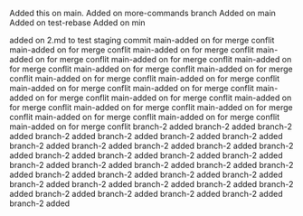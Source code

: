 Added this on main.
Added on more-commands branch
Added on main
Added on test-rebase
Added on min

added on 2.md to test staging commit
main-added on for merge conflit
main-added on for merge conflit
main-added on for merge conflit
main-added on for merge conflit
main-added on for merge conflit
main-added on for merge conflit
main-added on for merge conflit
main-added on for merge conflit
main-added on for merge conflit
main-added on for merge conflit
main-added on for merge conflit
main-added on for merge conflit
main-added on for merge conflit
main-added on for merge conflit
main-added on for merge conflit
main-added on for merge conflit
main-added on for merge conflit
main-added on for merge conflit
main-added on for merge conflit
main-added on for merge conflit
branch-2 added
branch-2 added
branch-2 added
branch-2 added
branch-2 added
branch-2 added
branch-2 added
branch-2 added
branch-2 added
branch-2 added
branch-2 added
branch-2 added
branch-2 added
branch-2 added
branch-2 added
branch-2 added
branch-2 added
branch-2 added
branch-2 added
branch-2 added
branch-2 added
branch-2 added
branch-2 added
branch-2 added
branch-2 added
branch-2 added
branch-2 added
branch-2 added
branch-2 added
branch-2 added
branch-2 added
branch-2 added
branch-2 added
branch-2 added
branch-2 added
